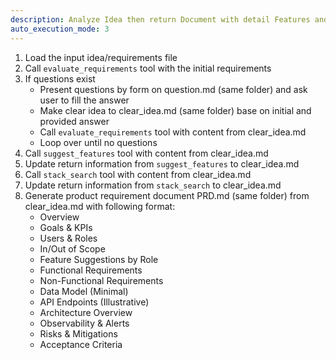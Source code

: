 ```yaml
---
description: Analyze Idea then return Document with detail Features and Requirement
auto_execution_mode: 3
---
```


1. Load the input idea/requirements file
2. Call `evaluate_requirements` tool with the initial requirements
3. If questions exist
    + Present questions by form on question.md (same folder) and ask user to fill the answer
    + Make clear idea to clear_idea.md (same folder) base on initial and provided answer
    + Call `evaluate_requirements` tool with content from clear_idea.md
    + Loop over until no questions
4. Call `suggest_features` tool with content from clear_idea.md
5. Update return information from `suggest_features` to clear_idea.md
6. Call `stack_search` tool with content from clear_idea.md
7. Update return information from `stack_search` to clear_idea.md
8. Generate product requirement document PRD.md (same folder) from clear_idea.md with following format:
    + Overview
    + Goals & KPIs
    + Users & Roles
    + In/Out of Scope
    + Feature Suggestions by Role
    + Functional Requirements
    + Non-Functional Requirements
    + Data Model (Minimal)
    + API Endpoints (Illustrative)
    + Architecture Overview
    + Observability & Alerts
    + Risks & Mitigations
    + Acceptance Criteria